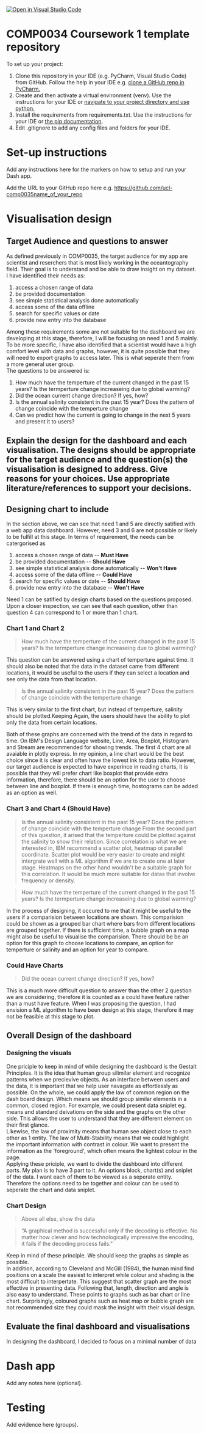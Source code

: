 [![Open in Visual Studio Code](https://classroom.github.com/assets/open-in-vscode-c66648af7eb3fe8bc4f294546bfd86ef473780cde1dea487d3c4ff354943c9ae.svg)](https://classroom.github.com/online_ide?assignment_repo_id=9743317&assignment_repo_type=AssignmentRepo)
# COMP0034 Coursework 1 template repository

To set up your project:

1. Clone this repository in your IDE (e.g. PyCharm, Visual Studio Code) from GitHub. Follow the help in your IDE
   e.g. [clone a GitHub repo in PyCharm.](https://www.jetbrains.com/help/pycharm/manage-projects-hosted-on-github.html#clone-from-GitHub)
2. Create and then activate a virtual environment (venv). Use the instructions for your IDE
   or [navigate to your project directory and use python.](https://packaging.python.org/guides/installing-using-pip-and-virtual-environments/)
3. Install the requirements from requirements.txt. Use the instructions for your IDE
   or [the pip documentation](https://pip.pypa.io/en/latest/user_guide/#requirements-files).
4. Edit .gitignore to add any config files and folders for your IDE. 


# Set-up instructions

Add any instructions here for the markers on how to setup and run your Dash app.

Add the URL to your GitHub repo here e.g. https://github.com/ucl-comp0035name_of_your_repo

# Visualisation design
## Target Audience and questions to answer
As defined previously in COMP0035, the target audience for my app are scientist and reserchers that is most likely working in the oceantography field. Their goal is to understand and be able to draw insight on my dataset.   
I have identified their needs as:   
1. access a chosen range of data
2. be provided documentation
3. see simple statistical analysis done automatically
4. access some of the data offline
5. search for specific values or date
6. provide new entry into the database   

Among these requirements some are not suitable for the dashboard we are developing at this stage, therefore, I will be focusing on need 1 and 5 mainly.    
To be more specific, I have also identified that a scientist would have a high comfort level with data and graphs, however, it is quite possible that they will need to export graphs to access later. This is what seperate them from a more general user group.   
The questions to be answered is:   
1. How much have the temperture of the current changed in the past 15 years? Is the termperture change increaseing due to global warming?
2. Did the ocean current change direction? If yes, how?
3. Is the annual salinity consistent in the past 15 year? Does the pattern of change coincide with the temperture change
4. Can we predict how the current is going to change in the next 5 years and present it to users?
## **Explain** the design for the dashboard and each visualisation. The designs should be appropriate for the target audience and the question(s) the visualisation is designed to address. Give reasons for your choices. Use appropriate literature/references to support your decisions.
## Designing chart to include
In the section above, we can see that need 1 and 5 are directly satified with a web app data dashboard. However, need 3 and 6 are not possible or likely to be fulfill at this stage. In terms of requirement, the needs can be catergorised as 
1. access a chosen range of data -- **Must Have**
2. be provided documentation -- **Should Have**
3. see simple statistical analysis done automatically  -- **Won't Have**
4. access some of the data offline -- **Could Have**
5. search for specific values or date -- **Should Have**
6. provide new entry into the database -- **Won't Have** 

Need 1 can be satified by design charts based on the questions proposed. Upon a closer inspection, we can see that each question, other than question 4 can correspond to 1 or more than 1 chart.

### Chart 1 and Chart 2
>How much have the temperture of the current changed in the past 15 years? Is the termperture change increaseing due to global warming?   

This question can be answered using a chart of temperture against time.
It should also be noted that the data in the dataset came from different locations, it would be useful to the users if they can select a location and see only the data from that location. 

>Is the annual salinity consistent in the past 15 year? Does the pattern of change coincide with the temperture change

This is very similar to the first chart, but instead of temperture, salinity should be plotted.Keeping 
Again, the users should have the ability to plot only the data from certain locations.

Both of these graphs are concerned with the trend of the data in regard to time. On IBM's Design Language website, Line, Area, Boxplot, Histogram and Stream are recommended for showing trends. The first 4 chart are all avaiable in plotly express. In my opinion, a line chart would be the best choice since it is clear and often have the lowest ink to data ratio. 
However, our target audience is expected to have experince in reading charts, it is possible that they will prefer chart like boxplot that provide extra information, therefore, there should be an option for the user to choose between line and boxplot. If there is enough time, hostograms can be added as an option as well.

### Chart 3 and Chart 4 (Should Have)
>Is the annual salinity consistent in the past 15 year? Does the pattern of change coincide with the temperture change
From the second part of this question, it arised that the temperture could be plotted against the salinity to show their relation. Since correlation is what we are interested in, IBM recommend a scatter plot, heatmap ot parallel coordinate. Scatter plot would be very easier to create and might intergrate well with a ML algorithm if we are to create one at later stage. 
Heatmaps on the other hand wouldn't be a suitable graph for this correlation. It would be much more suitable for datas that involve frequency or density.

>How much have the temperture of the current changed in the past 15 years? Is the termperture change increaseing due to global warming? 

In the process of designing, it occured to me that it might be useful to the users if a comparision between locations are shown. This comparision could be shown as a grouped bar chart where bars from different locations are grouped together.
If there is sufficient time, a bubble graph on a map might also be useful to visualise the comparision.
There should be be an option for this graph to choose locations to compare, an option for temperture or salinity and an option for year to compare.
### Could Have Charts
>Did the ocean current change direction? If yes, how?

This is a much more difficult question to answer than the other 2 question we are considering, therefore it is counted as a could have feature rather than a must have feature. When I was proposing the question, I had envision a ML algorithm to have been design at this stage, therefore it may not be feasible at this stage to plot. 

## Overall Design of the dashboard
### Designing the visuals
One priciple to keep in mind of while designing the dashboard is the Gestalt Principles. It is the idea that human group silimilar element and recognize patterns when we precievive objects.
As an interface between users and the data, it is important that we help user navagate as effortlessly as possible.
On the whole, we could apply the law of common region on the dash board design. Which means we should group similar elements in a common, closed region. For example, we could present data sniplet eg. means and standard deivations on the side and the graphs on the other side. This allows the user to understand that they are different element on their first glance.   
Likewise, the law of proximity means that human see object close to each other as 1 entity. 
The law of Multi-Stability means that we could highlight the important information with contrast in colour. We want to present the information as the 'foreground', which often means the lightest colour in the page.    
Applying these priciple, we want to divide the dashboard into different parts. My plan is to have 3 part to it. An options block, chart(s) and sniplet of the data. I want each of them to be viewed as a seperate entity. Therefore the options need to be together and colour can be used to seperate the chart and data sniplet.   
### Chart Design
>Above all else, show the data    

>“A graphical method is successful only if the decoding is effective. No matter how clever and how technologically impressive the encoding, it fails if the decoding process fails.”   
   
Keep in mind of these principle. We should keep the graphs as simple as possible.   
In addition, according to Cleveland and McGill (1984), the human mind find positions on a scale the easiest to interpret while colour and shading is the most difficult to interpertate.
This suggest that scatter graph are the most effective in presenting data. Following that, length, direction and angle is also easy to understand. These points to graphs such as bar chart or line chart.
Surprisingly, coloured graphs such as heat map or bubble graph are not recommended size they could mask the insight with their visual design.
## Evaluate the final dashboard and visualisations
In designing the dashboard, I decided to focus on a minimal number of data
# Dash app

Add any notes here (optional).

# Testing

Add evidence here (groups).
